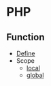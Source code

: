 # PHP
## Function
- [Define](function-define.php)
- Scope
    - [local](function-scope-local.php)
    - [global](function-scope-global.php)